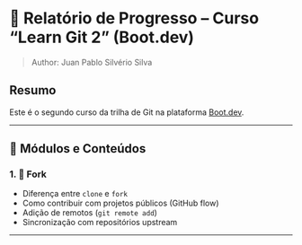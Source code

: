 # 📘 Relatório de Progresso – Curso “Learn Git 2” (Boot.dev)
> Author: Juan Pablo Silvério Silva

## Resumo

Este é o segundo curso da trilha de Git na plataforma [Boot.dev](https://boot.dev).

---

## 🧩 Módulos e Conteúdos

### 1. 🍴 Fork
- Diferença entre `clone` e `fork`
- Como contribuir com projetos públicos (GitHub flow)
- Adição de remotos (`git remote add`)
- Sincronização com repositórios upstream

---

